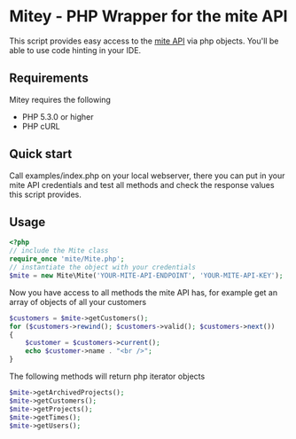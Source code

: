 Mitey - PHP Wrapper for the mite API
====================================
This script provides easy access to the [mite API](http://mite.yo.lk/api/index.html) via php objects. You'll be able to use code hinting in your IDE.

Requirements
------------
Mitey requires the following
* PHP 5.3.0 or higher
* PHP cURL

Quick start
-----------
Call examples/index.php on your local webserver, there you can put in your mite API credentials and
test all methods and check the response values this script provides.

Usage
-----
```php
<?php
// include the Mite class
require_once 'mite/Mite.php';
// instantiate the object with your credentials
$mite = new Mite\Mite('YOUR-MITE-API-ENDPOINT', 'YOUR-MITE-API-KEY');
```

Now you have access to all methods the mite API has, for example get an array of objects of all your customers
```php
$customers = $mite->getCustomers();
for ($customers->rewind(); $customers->valid(); $customers->next())
{
	$customer = $customers->current();
	echo $customer->name . "<br />";
}
```

The following methods will return php iterator objects
```php
$mite->getArchivedProjects();
$mite->getCustomers();
$mite->getProjects();
$mite->getTimes();
$mite->getUsers();
```

